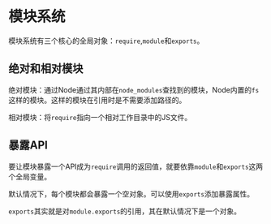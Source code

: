 # 模块系统
模块系统有三个核心的全局对象：`require`,`module`和`exports`。

## 绝对和相对模块

绝对模块：通过Node通过其内部在`node_modules`查找到的模块，Node内置的`fs`这样的模块。这样的模块在引用时是不需要添加路径的。

相对模块：将`require`指向一个相对工作目录中的JS文件。

## 暴露API

要让模块暴露一个API成为`require`调用的返回值，就要依靠`module`和`exports`这两个全局变量。

默认情况下，每个模块都会暴露一个空对象。可以使用`exports`添加暴露属性。

`exports`其实就是对`module.exports`的引用，其在默认情况下是一个对象。